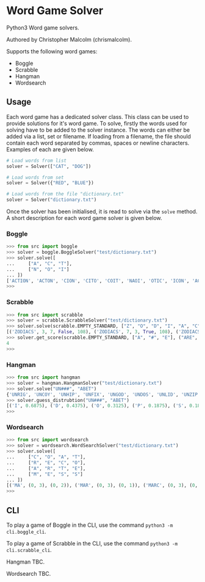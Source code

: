 # Word Game Solver
Python3 Word game solvers.

Authored by Christopher Malcolm (chrismalcolm).

Supports the following word games:
* Boggle
* Scrabble
* Hangman
* Wordsearch

## Usage

Each word game has a dedicated solver class. This class can be used to provide solutions for it's word game. To solve, firstly the words used for solving have to be added to the solver instance. The words can either be added via a list, set or filename. If loading from a filename, the file should contain each word separated by commas, spaces or newline characters. Examples of each are given below.

```python
# Load words from list
solver = Solver(["CAT", "DOG"])

# Load words from set
solver = Solver({"RED", "BLUE"})

# Load words from the file "dictionary.txt"
solver = Solver("dictionary.txt")
```

Once the solver has been initialised, it is read to solve via the `solve` method. A short description for each word game solver is given below.

### Boggle

```python
>>> from src import boggle
>>> solver = boggle.BoggleSolver("test/dictionary.txt")
>>> solver.solve([
...     ["A", "C", "T"],
...     ["N", "O", "I"]
... ])
['ACTION', 'ACTON', 'CION', 'CITO', 'COIT', 'NAOI', 'OTIC', 'ICON', 'ACT', 'CIT', 'COT', 'CON', 'CAN', 'TIC', 'TOC', 'TON', 'NOT', 'OCA', 'ION']
>>>
```

### Scrabble

```python
>>> from src import scrabble
>>> solver = scrabble.ScrabbleSolver("test/dictionary.txt")
>>> solver.solve(scrabble.EMPTY_STANDARD, ["Z", "O", "D", "I", "A", "C", "S"])
[('ZODIACS', 3, 7, False, 108), ('ZODIACS', 7, 3, True, 108), ('ZODIACS', 6, 7, False, 94), ... , ('OS', 7, 6, True, 4), ('OI', 6, 7, False, 4), ('OI', 7, 6, True, 4)]
>>> solver.get_score(scrabble.EMPTY_STANDARD, ["A", "#", "E"], ("ARE", 7, 7, False))
4
>>>
```

### Hangman

```python
>>> from src import hangman
>>> solver = hangman.HangmanSolver("test/dictionary.txt")
>>> solver.solve("UN###", "ABET")
{'UNRIG', 'UNCOY', 'UNHIP', 'UNFIX', 'UNGOD', 'UNDOS', 'UNLID', 'UNZIP', 'UNRID', 'UNDID', 'UNCOS', 'UNRIP', 'UNSOD', 'UNMIX', 'UNIFY', 'UNKID'}
>>> solver.guess_distrubtion("UN###", "ABET")
[('I', 0.6875), ('D', 0.4375), ('O', 0.3125), ('P', 0.1875), ('S', 0.1875), ('R', 0.1875), ('F', 0.125), ('Y', 0.125), ('G', 0.125), ('X', 0.125), ('C', 0.125), ('Z', 0.0625), ('M', 0.0625), ('L', 0.0625), ('K', 0.0625), ('H', 0.0625), ('J', 0), ('V', 0), ('Q', 0), ('W', 0)]
>>>
```

### Wordsearch

```python
>>> from src import wordsearch
>>> solver = wordsearch.WordSearchSolver("test/dictionary.txt")
>>> solver.solve([
...     ["C", "O", "A", "T"],
...     ["R", "E", "C", "O"],
...     ["A", "R", "T", "E"],
...     ["M", "E", "S", "S"]
... ])
[('MA', (0, 3), (0, 2)), ('MAR', (0, 3), (0, 1)), ('MARC', (0, 3), (0, 0)), ('AR', (0, 2), (0, 1)), ('ARC', (0, 2), (0, 0)), ('ER', (1, 3), (1, 2)), ('ERE', (1, 3), (1, 1)), ('RE', (1, 2), (1, 1)), ('REO', (1, 2), (1, 0)), ('ST', (2, 3), (2, 2)), ('AE', (0, 2), (1, 1)), ('EA', (1, 1), (2, 0)), ('ET', (1, 3), (2, 2)), ('TO', (2, 2), (3, 1)), ('COAT', (0, 0), (3, 0)), ('OAT', (1, 0), (3, 0)), ('AT', (2, 0), (3, 0)), ('RE', (0, 1), (1, 1)), ('REC', (0, 1), (2, 1)), ('ECO', (1, 1), (3, 1)), ('AR', (0, 2), (1, 2)), ('ART', (0, 2), (2, 2)), ('TE', (2, 2), (3, 2)), ('ME', (0, 3), (1, 3)), ('MES', (0, 3), (2, 3)), ('MESS', (0, 3), (3, 3)), ('ES', (1, 3), (2, 3)), ('ESS', (1, 3), (3, 3)), ('AE', (0, 2), (1, 3)), ('ET', (1, 1), (2, 2)), ('CRAM', (0, 0), (0, 3)), ('RAM', (0, 1), (0, 3)), ('AM', (0, 2), (0, 3)), ('OE', (1, 0), (1, 1)), ('ER', (1, 1), (1, 2)), ('ERE', (1, 1), (1, 3)), ('RE', (1, 2), (1, 3)), ('ACT', (2, 0), (2, 2)), ('ACTS', (2, 0), (2, 3)), ('TO', (3, 0), (3, 1)), ('TOE', (3, 0), (3, 2)), ('TOES', (3, 0), (3, 3)), ('OE', (3, 1), (3, 2)), ('OES', (3, 1), (3, 3)), ('ES', (3, 2), (3, 3)), ('OR', (1, 0), (0, 1)), ('AE', (2, 0), (1, 1)), ('EA', (1, 1), (0, 2)), ('TE', (2, 2), (1, 3)), ('ES', (3, 2), (2, 3)), ('TA', (3, 0), (2, 0)), ('TAO', (3, 0), (1, 0)), ('ER', (1, 1), (0, 1)), ('ET', (3, 2), (2, 2)), ('EM', (1, 3), (0, 3)), ('EA', (1, 3), (0, 2)), ('ST', (3, 3), (2, 2)), ('TE', (2, 2), (1, 1)), ('TEC', (2, 2), (0, 0)), ('ECO', (3, 2), (1, 0))]
>>>
```

## CLI

To play a game of Boggle in the CLI, use the command `python3 -m cli.boggle_cli`.

To play a game of Scrabble in the CLI, use the command `python3 -m cli.scrabble_cli`.

Hangman TBC.

Wordsearch TBC.
